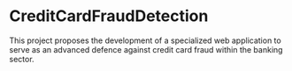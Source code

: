 # CreditCardFraudDetection
This project proposes the development of a specialized web application to serve as an advanced defence against credit card fraud within the banking sector. 
